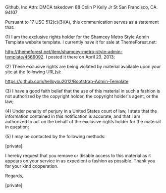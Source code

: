 Github, Inc
Attn: DMCA takedown
88 Colin P Kelly Jr St
San Francisco, CA. 94107

Pursuant to 17 USC 512(c)(3)(A), this communication serves as a statement
that:

(1) I am the exclusive rights holder for the Shamcey Metro Style Admin
Template website template. I currently have it for sale at ThemeForest.net:

http://themeforest.net/item/shamcey-metro-style-admin-template/4566092. I
posted it there on April 23, 2013;

(2) These exclusive rights are being violated by material available upon
your site at the following URL(s):

https://github.com/helloyou2012/Bootstrap-Admin-Template

(3) I have a good faith belief that the use of this material in such a
fashion is not authorized by the copyright holder, the copyright holder's
agent, or the law;

(4) Under penalty of perjury in a United States court of law, I state that
the information contained in this notification is accurate, and that I am
authorized to act on the behalf of the exclusive rights holder for the
material in question;

(5) I may be contacted by the following methods:

[private]

I hereby request that you remove or disable access to this material as it
appears on your service in as expedient a fashion as possible. Thank you
for your kind cooperation.

Regards,

[private]
